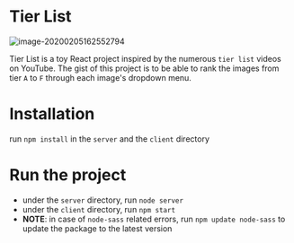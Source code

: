 # Tier List



![image-20200205162552794](C:\Users\frank.zhang\AppData\Roaming\Typora\typora-user-images\image-20200205162552794.png)

Tier List is a toy React project inspired by the numerous `tier list` videos on YouTube. The gist of this project is to be able to rank the images from tier `A` to `F` through each image's dropdown menu.

# Installation

run `npm install` in the `server` and the `client` directory

# Run the project

-   under the `server` directory, run `node server`
-   under the `client` directory, run `npm start`
-   **NOTE**: in case of `node-sass` related errors, run `npm update node-sass` to update the package to the latest version